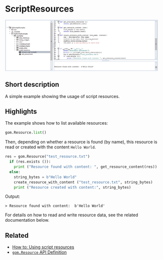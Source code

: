 # ScriptResources

![](script_resources.jpg)
## Short description

A simple example showing the usage of script resources.

## Highlights

The example shows how to list available resources:
```python
gom.Resource.list()
```

Then, depending on whether a resource is found (by name), this resource is read or created with the content `Hello World`.

```python
res = gom.Resource("test_resource.txt")
  if (res.exists ()):
    print ("Resource found with content: ", get_resource_content(res))
  else:
    string_bytes = b"Hello World"
    create_resource_with_content ("test_resource.txt", string_bytes)
    print ("Resource created with content:", string_bytes)
```

Output:
```
> Resource found with content:  b'Hello World'
```

For details on how to read and write resource data, see the related documentation below.

## Related

* [How to: Using script resources](https://zeissiqs.github.io/zeiss-inspect-addon-api/2025/howtos/python_api_introduction/using_script_resources.html)
* [`gom.Resource` API Definition](https://zeissiqs.github.io/zeiss-inspect-addon-api/2025/python_api/resource_api.html)
